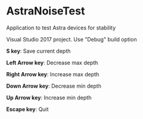 # AstraNoiseTest
Application to test Astra devices for stability

Visual Studio 2017 project. Use "Debug" build option

**S key**: Save current depth

**Left Arrow key**: Decrease max depth

**Right Arrow key**: Increase max depth

**Down Arrow key**: Decrease min depth

**Up Arrow key**: Increase min depth

**Escape key**: Quit
